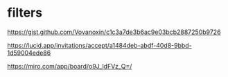 # filters
https://gist.github.com/Vovanoxin/c1c3a7de3b6ac9e03bcb2887250b9726

https://lucid.app/invitations/accept/a1484deb-abdf-40d8-9bbd-1d59004ede86

https://miro.com/app/board/o9J_ldFVz_Q=/
